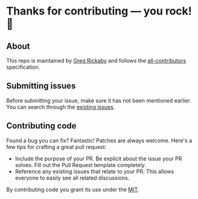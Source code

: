 # Thanks for contributing — you rock! 🤘

## About

This repo is maintained by [Greg Rickaby](https://gregrickaby.com/) and follows the [all-contributors](https://github.com/all-contributors/all-contributors) specification.

## Submitting issues

Before submitting your issue, make sure it has not been mentioned earlier. You can search through the [existing issues](https://github.com/gregrickaby/local-weather/issues).

## Contributing code

Found a bug you can fix? Fantastic! Patches are always welcome. Here's a few tips for crafting a great pull request:

- Include the purpose of your PR. Be explicit about the issue your PR solves. Fill out the Pull Request template completely.
- Reference any existing issues that relate to your PR. This allows everyone to easily see all related discussions.

By contributing code you grant its use under the [MIT](https://github.com/gregrickaby/local-weather/blob/main/LICENSE).
